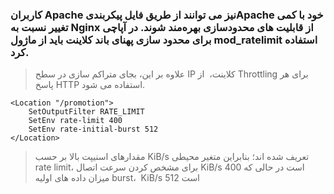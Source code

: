 
### کاربران  Apache نیز می توانند از طریق فایل پیکربندیApache  خود با کمی تغییر نسبت به  Nginx از قابلیت های محدودسازی بهره‌مند شوند. در آپاچی برای محدود سازی پهنای باند کلاینت باید از ماژول  mod_ratelimit  استفاده کرد.

> علاوه بر این، بجای متراکم سازی در سطح IP کلاینت،  از Throttling برای هر پاسخ HTTP  استفاده می شود.

```
<Location "/promotion">
    SetOutputFilter RATE_LIMIT
    SetEnv rate-limit 400
    SetEnv rate-initial-burst 512
</Location>
```
> مقدارهای اسنیپت بالا بر حسب  KiB/s تعریف شده اند؛ بنابراین متغیر محیطی rate limit، برای مشخص کردن سرعت اتصال KiB/s 400  است در حالی که میزان داده های اولیه burst،  KiB/s 512 است

